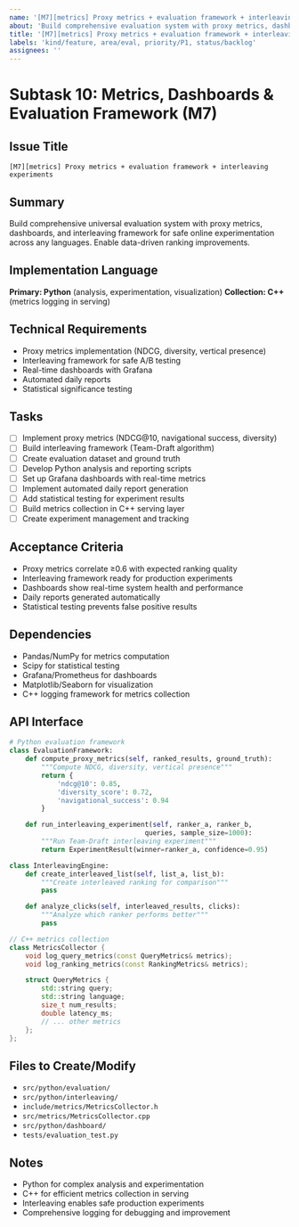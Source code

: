 ```yaml
---
name: '[M7][metrics] Proxy metrics + evaluation framework + interleaving experiments'
about: 'Build comprehensive evaluation system with proxy metrics, dashboards, and interleaving for safe experimentation'
title: '[M7][metrics] Proxy metrics + evaluation framework + interleaving experiments'
labels: 'kind/feature, area/eval, priority/P1, status/backlog'
assignees: ''
---
```


# Subtask 10: Metrics, Dashboards & Evaluation Framework (M7)

## Issue Title
`[M7][metrics] Proxy metrics + evaluation framework + interleaving experiments`

## Summary
Build comprehensive universal evaluation system with proxy metrics, dashboards, and interleaving framework for safe online experimentation across any languages. Enable data-driven ranking improvements.

## Implementation Language
**Primary: Python** (analysis, experimentation, visualization)
**Collection: C++** (metrics logging in serving)

## Technical Requirements
- Proxy metrics implementation (NDCG, diversity, vertical presence)
- Interleaving framework for safe A/B testing
- Real-time dashboards with Grafana
- Automated daily reports
- Statistical significance testing

## Tasks
- [ ] Implement proxy metrics (NDCG@10, navigational success, diversity)
- [ ] Build interleaving framework (Team-Draft algorithm)
- [ ] Create evaluation dataset and ground truth
- [ ] Develop Python analysis and reporting scripts
- [ ] Set up Grafana dashboards with real-time metrics
- [ ] Implement automated daily report generation
- [ ] Add statistical testing for experiment results
- [ ] Build metrics collection in C++ serving layer
- [ ] Create experiment management and tracking

## Acceptance Criteria
- Proxy metrics correlate ≥0.6 with expected ranking quality
- Interleaving framework ready for production experiments
- Dashboards show real-time system health and performance
- Daily reports generated automatically
- Statistical testing prevents false positive results

## Dependencies
- Pandas/NumPy for metrics computation
- Scipy for statistical testing
- Grafana/Prometheus for dashboards
- Matplotlib/Seaborn for visualization
- C++ logging framework for metrics collection

## API Interface
```python
# Python evaluation framework
class EvaluationFramework:
    def compute_proxy_metrics(self, ranked_results, ground_truth):
        """Compute NDCG, diversity, vertical presence"""
        return {
            'ndcg@10': 0.85,
            'diversity_score': 0.72,
            'navigational_success': 0.94
        }

    def run_interleaving_experiment(self, ranker_a, ranker_b,
                                  queries, sample_size=1000):
        """Run Team-Draft interleaving experiment"""
        return ExperimentResult(winner=ranker_a, confidence=0.95)

class InterleavingEngine:
    def create_interleaved_list(self, list_a, list_b):
        """Create interleaved ranking for comparison"""
        pass

    def analyze_clicks(self, interleaved_results, clicks):
        """Analyze which ranker performs better"""
        pass
```

```cpp
// C++ metrics collection
class MetricsCollector {
    void log_query_metrics(const QueryMetrics& metrics);
    void log_ranking_metrics(const RankingMetrics& metrics);

    struct QueryMetrics {
        std::string query;
        std::string language;
        size_t num_results;
        double latency_ms;
        // ... other metrics
    };
};
```

## Files to Create/Modify
- `src/python/evaluation/`
- `src/python/interleaving/`
- `include/metrics/MetricsCollector.h`
- `src/metrics/MetricsCollector.cpp`
- `src/python/dashboard/`
- `tests/evaluation_test.py`

## Notes
- Python for complex analysis and experimentation
- C++ for efficient metrics collection in serving
- Interleaving enables safe production experiments
- Comprehensive logging for debugging and improvement
